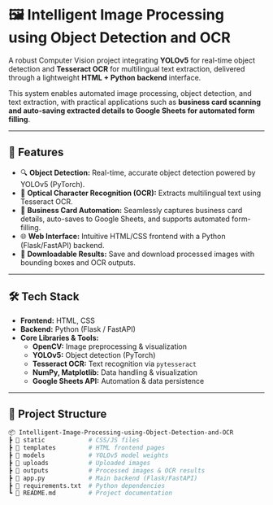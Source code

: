 # 🖼️ Intelligent Image Processing using Object Detection and OCR

A robust Computer Vision project integrating **YOLOv5** for real-time object detection and **Tesseract OCR** for multilingual text extraction, delivered through a lightweight **HTML + Python backend** interface.

This system enables automated image processing, object detection, and text extraction, with practical applications such as **business card scanning and auto-saving extracted details to Google Sheets for automated form filling**.

---

## 🚀 Features

- 🔍 **Object Detection:** Real-time, accurate object detection powered by YOLOv5 (PyTorch).
- 📝 **Optical Character Recognition (OCR):** Extracts multilingual text using Tesseract OCR.
- 📇 **Business Card Automation:** Seamlessly captures business card details, auto-saves to Google Sheets, and supports automated form-filling.
- 🌐 **Web Interface:** Intuitive HTML/CSS frontend with a Python (Flask/FastAPI) backend.
- 💾 **Downloadable Results:** Save and download processed images with bounding boxes and OCR outputs.

---

## 🛠️ Tech Stack

- **Frontend:** HTML, CSS
- **Backend:** Python (Flask / FastAPI)
- **Core Libraries & Tools:**
  - **OpenCV:** Image preprocessing & visualization
  - **YOLOv5:** Object detection (PyTorch)
  - **Tesseract OCR:** Text recognition via `pytesseract`
  - **NumPy, Matplotlib:** Data handling & visualization
  - **Google Sheets API:** Automation & data persistence

---

## 📂 Project Structure

```bash
📦 Intelligent-Image-Processing-using-Object-Detection-and-OCR
┣ 📂 static            # CSS/JS files
┣ 📂 templates         # HTML frontend pages
┣ 📂 models            # YOLOv5 model weights
┣ 📂 uploads           # Uploaded images
┣ 📂 outputs           # Processed images & OCR results
┣ 📜 app.py            # Main backend (Flask/FastAPI)
┣ 📜 requirements.txt  # Python dependencies
┗ 📜 README.md         # Project documentation
